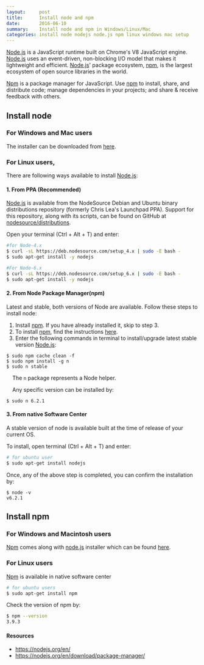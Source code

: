 ```yaml
---
layout:     post
title:      Install node and npm
date:       2016-06-10
summary:    Install node and npm in Windows/Linux/Mac
categories: install node nodejs node.js npm linux windows mac setup
---
```


<a href="https://nodejs.org/" target="_blank">Node.js</a> is a JavaScript runtime built on Chrome's V8 JavaScript engine. <a href="https://nodejs.org/" target="_blank">Node.js</a> uses an event-driven, non-blocking I/O model that makes it lightweight and efficient. <a href="https://nodejs.org/" target="_blank">Node.js</a>' package ecosystem, <a href="https://www.npmjs.com/" target="_blank">npm</a>, is the largest ecosystem of open source libraries in the world.

<a href="https://www.npmjs.com/" target="_blank">Npm</a> is a package manager for JavaScript. Use <a href="https://www.npmjs.com/" target="_blank">npm</a> to install, share, and distribute code; manage dependencies in your projects; and share & receive feedback with others.

## Install node

### For Windows and Mac users

The installer  can be downloaded from <a href="https://nodejs.org/en/download/" target="_blank">here</a>.

### For Linux users,

There are following ways available to install <a href="https://nodejs.org/" target="_blank">Node.js</a>:

#### 1. From PPA (Recommended)

<a href="https://nodejs.org/" target="_blank">Node.js</a> is available from the NodeSource Debian and Ubuntu binary distributions repository (formerly Chris Lea's Launchpad PPA). Support for this repository, along with its scripts, can be found on GitHub at <a href="https://github.com/nodesource/distributions" target="_blank">nodesource/distributions</a>.

Open your terminal (Ctrl + Alt + T) and enter:

```bash
#for Node-4.x
$ curl -sL https://deb.nodesource.com/setup_4.x | sudo -E bash -
$ sudo apt-get install -y nodejs

#For Node-6.x
$ curl -sL https://deb.nodesource.com/setup_6.x | sudo -E bash -
$ sudo apt-get install -y nodejs
```

#### 2. From Node Package Manager(npm)

Latest and stable, both versions of Node are available.
Follow these steps to install node:

1. Install <a href="https://www.npmjs.com/" target="_blank">npm</a>. If you have already installed it, skip to step 3.
2. To install <a href="https://www.npmjs.com/" target="_blank">npm</a>, find the instructions <a href="{{site.baseurl}}/install/npm/linux/ubuntu/windows/setup/2016/06/10/install-npm/" target="\_blank">here</a>.
3. Enter the following commands in terminal to install/upgrade latest stable version <a href="https://nodejs.org/" target="_blank">Node.js</a>:

```shell
$ sudo npm cache clean -f
$ sudo npm install -g n
$ sudo n stable
```

&nbsp;&nbsp;&nbsp;&nbsp;The `n` package represents a Node helper.

&nbsp;&nbsp;&nbsp;&nbsp;Any specific version can be installed by:

```shell
$ sudo n 6.2.1
```

#### 3. From native Software Center

A stable version of node is available built at the time of release of your current OS.

To install, open terminal (Ctrl + Alt + T) and enter:

```bash
# for ubuntu user
$ sudo apt-get install nodejs
```


Once, any of the above step is completed, you can confirm the installation by:

```shell
$ node -v
v6.2.1
```

## Install npm

### For Windows and Macintosh users

<a href="https://www.npmjs.com/" target="_blank">Npm</a> comes along with <a href="https://nodejs.org/" target="_blank">node.js</a> installer which can be found <a href="https://nodejs.org/en/download/" target="_blank">here</a>.

### For Linux users

<a href="https://www.npmjs.com/" target="_blank">Npm</a> is available in native software center

```bash
# for ubuntu users
$ sudo apt-get install npm
```

Check the version of npm by:

```bash
$ npm --version
3.9.3
```

#### Resources
* <a href="https://nodejs.org/en/" target="_blank">https://nodejs.org/en/</a>
* <a href="https://nodejs.org/en/download/package-manager/" target="_blank">https://nodejs.org/en/download/package-manager/</a>
